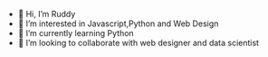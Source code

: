 - 👋 Hi, I’m Ruddy
- 👀 I’m interested in Javascript,Python and Web Design
- 🌱 I’m currently learning Python
- 💞️ I’m looking to collaborate with web designer and data scientist

<!---
493.649
--->
